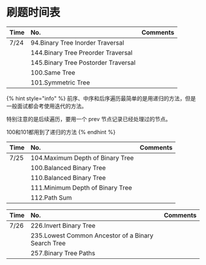 # 刷题时间表



| Time | No. | Comments |
| :--- | :--- | :--- |
| 7/24 | 94.Binary Tree Inorder Traversal |  |
|  | 144.Binary Tree Preorder Traversal |  |
|  | 145.Binary Tree Postorder Traversal |  |
|  | 100.Same Tree |  |
|  | 101.Symmetric Tree |  |

{% hint style="info" %}
前序、中序和后序遍历最简单的是用递归的方法，但是一般面试都会考使用迭代的方法。

特别注意的是后续遍历，要用一个 prev 节点记录已经处理过的节点。

100和101都用到了递归的方法
{% endhint %}

| Time | No. | Comments |
| :--- | :--- | :--- |
| 7/25 | 104.Maximum Depth of Binary Tree |  |
|  | 100.Balanced Binary Tree |  |
|  | 110.Balanced Binary Tree |  |
|  | 111.Minimum Depth of Binary Tree |  |
|  | 112.Path Sum |  |

| Time | No. | Comments |
| :--- | :--- | :--- |
| 7/26 | 226.Invert Binary Tree |  |
|  | 235.Lowest Common Ancestor of a Binary Search Tree |  |
|  | 257.Binary Tree Paths |  |



